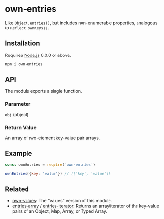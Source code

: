 # own-entries

Like `Object.entries()`, but includes non-enumerable properties, analogous to `Reflect.ownKeys()`.

## Installation

Requires [Node.js](https://nodejs.org/) 6.0.0 or above.

```bash
npm i own-entries
```

## API

The module exports a single function.

### Parameter

`obj` (object)

### Return Value

An array of two-element key-value pair arrays.

## Example

```javascript
const ownEntries = require('own-entries')

ownEntries({key: 'value'}) // [['key', 'value']]
```

## Related

* [own-values](https://github.com/lamansky/own-values): The “values” version of this module.
* [entries-array](https://github.com/lamansky/entries-array) / [entries-iterator](https://github.com/lamansky/entries-iterator): Returns an array/iterator of the key-value pairs of an Object, Map, Array, or Typed Array.
